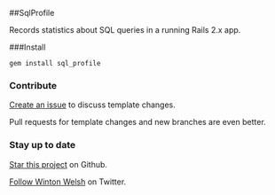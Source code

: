 ##SqlProfile

Records statistics about SQL queries in a running Rails 2.x app.

###Install

    gem install sql_profile

### Contribute

[Create an issue](https://github.com/winton/sql_profile/issues/new) to discuss template changes.

Pull requests for template changes and new branches are even better.

### Stay up to date

[Star this project](https://github.com/winton/sql_profile#) on Github.

[Follow Winton Welsh](http://twitter.com/intent/user?screen_name=wintonius) on Twitter.
